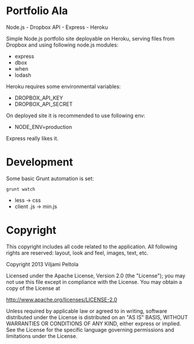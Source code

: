 Portfolio Ala
=============

Node.js - Dropbox API - Express - Heroku

Simple Node.js portfolio site deployable on Heroku, serving files from Dropbox and using following node.js modules:

* express
* dbox
* when
* lodash

Heroku requires some environmental variables:

* DROPBOX_API_KEY
* DROPBOX_API_SECRET

On deployed site it is recommended to use following env:

* NODE_ENV=production

Express really likes it.

Development
===========

Some basic Grunt automation is set:

    grunt watch

* less -> css
* client .js -> min.js


Copyright
=========

This copyright includes all code related to the application. All following rights are reserved: layout, look and feel, images, text, etc.

Copyright 2013 Viljami Peltola

Licensed under the Apache License, Version 2.0 (the "License");
you may not use this file except in compliance with the License.
You may obtain a copy of the License at

 http://www.apache.org/licenses/LICENSE-2.0

Unless required by applicable law or agreed to in writing, software
distributed under the License is distributed on an "AS IS" BASIS,
WITHOUT WARRANTIES OR CONDITIONS OF ANY KIND, either express or implied.
See the License for the specific language governing permissions and
limitations under the License.
